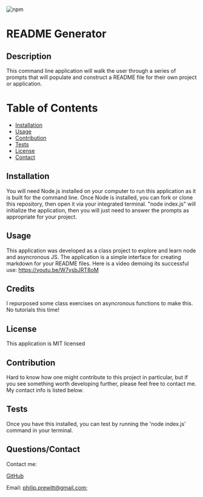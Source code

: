 

  ![npm](https://img.shields.io/static/v1?label=license&message=MIT&color=blue)
  
 
 # README Generator  
  
 
 ## Description 
 This command line application will walk the user through a series of prompts that will populate and construct a README file for their own project or application. 
  
 
 # Table of Contents 
- [Installation](#installation) 
- 
  [Usage](#usage) 
- [Contribution](#contribution) 
- 
  [Tests](#tests) 
- [License](#license) 
- [Contact](#contact) 
 
  
  
 
## Installation 
 You will need Node.js installed on your computer to run this application as it is built for the command line. Once Node is installed, you can fork or clone this repository, then open it via your integrated terminal. "node index.js" will initialize the application, then you will just need to answer the prompts as appropriate for your project. 
  
 
## Usage 
 This application was developed as a class project to explore and learn node and asyncronous JS. The application is a simple interface for creating markdown for your README files. Here is a video demoing its successful use: https://youtu.be/W7ysbJRT8oM
  
 
## Credits 
 I repurposed some class exercises on asyncronous functions to make this. No tutorials this time!
  
 
## License 
 This application is MIT licensed
  
 
## Contribution 
 Hard to know how one might contribute to this project in particular, but if you see something worth developing further, please feel free to contact me. My contact info is listed below. 
  
 
## Tests 
 Once you have this installed, you can test by running the 'node index.js' command in your terminal. 
  
 
## Questions/Contact 
 Contact me: 
  
 
 [GitHub](https://github.com/pprewitt) 
 
 Email: [philip.prewitt@gmail.com](mailto:philip.prewitt@gmail.com); 
